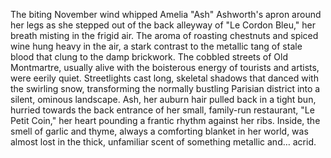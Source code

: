 The biting November wind whipped Amelia "Ash" Ashworth's apron around her legs as she stepped out of the back alleyway of "Le Cordon Bleu," her breath misting in the frigid air.  The aroma of roasting chestnuts and spiced wine hung heavy in the air, a stark contrast to the metallic tang of stale blood that clung to the damp brickwork.  The cobbled streets of Old Montmartre, usually alive with the boisterous energy of tourists and artists, were eerily quiet.  Streetlights cast long, skeletal shadows that danced with the swirling snow, transforming the normally bustling Parisian district into a silent, ominous landscape.  Ash, her auburn hair pulled back in a tight bun, hurried towards the back entrance of her small, family-run restaurant, "Le Petit Coin," her heart pounding a frantic rhythm against her ribs.  Inside, the smell of garlic and thyme, always a comforting blanket in her world, was almost lost in the thick, unfamiliar scent of something metallic and… acrid.
